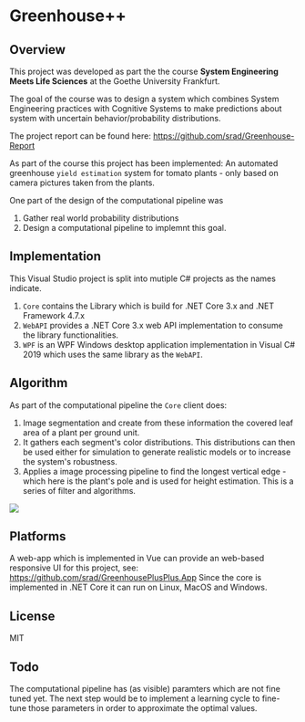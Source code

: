# Greenhouse++

## Overview

This project was developed as part the the course __System Engineering Meets Life Sciences__ at the Goethe University Frankfurt.

The goal of the course was to design a system which combines System Engineering practices with Cognitive Systems to make predictions about system with uncertain behavior/probability distributions.

The project report can be found here: https://github.com/srad/Greenhouse-Report

As part of the course this project has been implemented: An automated greenhouse `yield estimation` system for tomato plants - only based on camera pictures taken from the plants.

One part of the design of the computational pipeline was
1. Gather real world probability distributions
1. Design a computational pipeline to implemnt this goal.

## Implementation

This Visual Studio project is split into mutiple C# projects as the names indicate.
1. `Core` contains the Library which is build for .NET Core 3.x and .NET Framework 4.7.x
1. `WebAPI` provides a .NET Core 3.x web API implementation to consume the library functionalities.
1. `WPF` is an WPF Windows desktop application implementation in Visual C# 2019 which uses the same library as the `WebAPI`.

## Algorithm

As part of the computational pipeline the `Core` client does:
1. Image segmentation and create from these information the covered leaf area of a plant per ground unit.
1. It gathers each segment's color distributions. This distributions can then be used either for simulation to generate realistic models or to increase the system's robustness.
1. Applies a image processing pipeline to find the longest vertical edge - which here is the plant's pole and is used for height estimation. This is a series of filter and algorithms.

![](https://raw.githubusercontent.com/srad/GreenhousePP/master/Docs/Images/ui3.jpg)

## Platforms

A web-app which is implemented in Vue can provide an web-based responsive UI for this project, see: https://github.com/srad/GreenhousePlusPlus.App
Since the core is implemented in .NET Core it can run on Linux, MacOS and Windows.

## License 

MIT

## Todo

The computational pipeline has (as visible) paramters which are not fine tuned yet. The next step would be to implement a learning cycle to fine-tune those parameters in order to approximate the optimal values.

